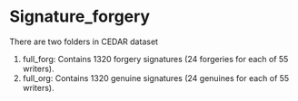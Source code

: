 # Signature_forgery

There are two folders in CEDAR dataset 

1. full_forg: Contains 1320 forgery signatures (24 forgeries for each of 55 writers).
2. full_org: Contains 1320 genuine signatures (24 genuines for each of 55 writers). 
